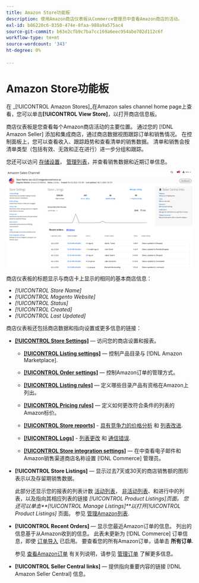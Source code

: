 ```yaml
---
title: Amazon Store功能板
description: 使用Amazon商店仪表板从Commerce管理员中查看Amazon商店的活动。
exl-id: b86220c6-8350-474e-8faa-988a9a575ac4
source-git-commit: b63e2cfb9c7ba7cc169a6eec954abe782d112c6f
workflow-type: tm+mt
source-wordcount: '343'
ht-degree: 0%

---
```


# Amazon Store功能板

在 _[!UICONTROL Amazon Stores]_在Amazon sales channel home page上查看，您可以单击&#x200B;**[!UICONTROL View Store]**，以打开商店信息板。

商店仪表板是您查看每个Amazon商店活动的主要位置。 通过您的 [!DNL Amazon Seller] 添加和集成商店，通过商店数据视图跟踪订单和销售情况。 在控制面板上，您可以查看收入、跟踪趋势和查看清单的销售数据。 清单和销售会按清单类型（包括有效、无效和正在进行）进一步分组和跟踪。

您还可以访问 [存储设置](./ob-store-review.md)， [管理列表](./managing-product-listings.md)，并查看销售数据和近期订单信息。

![Amazon Store功能板](assets/amazon-store-dashboard.png)

商店仪表板的标题显示与商店卡上显示的相同的基本商店信息：

- _[!UICONTROL Store Name]_
- _[!UICONTROL Magento Website]_
- _[!UICONTROL Status]_
- _[!UICONTROL Created]_
- _[!UICONTROL Last Updated]_

商店仪表板还包括商店数据和指向设置或更多信息的链接：

- [**[!UICONTROL Store Settings]**](./ob-store-review.md)  — 访问您的商店设置和报表。

   - [**[!UICONTROL Listing settings]**](./listing-settings.md)  — 控制产品目录与 [!DNL Amazon Marketplace].

   - [**[!UICONTROL Order settings]**](./order-settings.md)  — 控制Amazon订单的管理方式。

   - [**[!UICONTROL Listing rules]**](./listing-rules.md)  — 定义哪些目录产品有资格在Amazon上列出。

   - [**[!UICONTROL Pricing rules]**](./pricing-products.md)  — 定义如何更改符合条件的列表的Amazon标价。

   - [**[!UICONTROL Store reports]**](./amazon-logs-reports.md) - [具有竞争力的价格分析](./competitive-price-analysis.md) 和 [列表改进](./listing-improvements.md).

   - [**[!UICONTROL Logs]**](./amazon-logs-reports.md) - [列表更改](./listing-changes-log.md) 和 [通信错误](./communication-errors-log.md).

   - [**[!UICONTROL Store integration settings]**](./store-integration-settings.md)  — 在中查看电子邮件和Amazon销售渠道商店名称设置 [!DNL Commerce] 管理员。

- **[!UICONTROL Store Listings]**  — 显示过去7天或30天的商店销售额的图形表示以及存留期销售数据。

   此部分还显示您的报表的列表计数 [活动列表](./active-listings.md)， [非活动列表](./inactive-listings.md)、和进行中的列表，以及指向其相应列表的链接 _[!UICONTROL Product Listings]_页面。 您还可以单击&#x200B;**[!UICONTROL Manage Listings]**以打开_[!UICONTROL Product Listings]_ 页面。 参见 [管理Amazon列表](./managing-product-listings.md).

- **[!UICONTROL Recent Orders]**  — 显示您最近Amazon订单的信息。 列出的信息基于从Amazon收到的信息。 此表未更新为 [!DNL Commerce] 订单信息，即使 [订单导入](./order-settings.md) 已启用。 要查看您的所有Amazon订单，请单击 **所有订单**.

   参见 [查看Amazon订单](./amazon-orders-all.md) 有关列说明，请参见 [管理订单](./managing-orders.md) 了解更多信息。

- **[!UICONTROL Seller Central links]**  — 提供指向重要内容的链接 [!DNL Amazon Seller Central] 信息。

